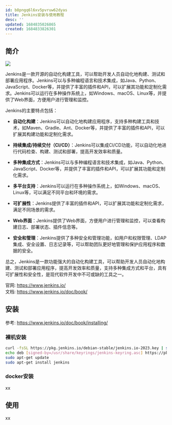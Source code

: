 ```yaml
---
id: b8pngq6l6xv5pvruw62dyas
title: Jenkins安装与使用教程
desc: ''
updated: 1684835026865
created: 1684833826301
---
```



## 简介
![](https://minio.kevin2li.top/image-bed/blog/20230523173714.png)

Jenkins是一款开源的自动化构建工具，可以帮助开发人员自动化地构建、测试和部署应用程序。Jenkins可以与多种编程语言和技术集成，如Java、Python、JavaScript、Docker等，并提供了丰富的插件和API，可以扩展其功能和定制化需求。Jenkins可以运行在多种操作系统上，如Windows、macOS、Linux等，并提供了Web界面，方便用户进行管理和监控。

Jenkins的主要特点包括：

- **自动化构建**：Jenkins可以自动化地构建应用程序，支持多种构建工具和技术，如Maven、Gradle、Ant、Docker等，并提供了丰富的插件和API，可以扩展其构建功能和定制化需求。

- **持续集成/持续交付（CI/CD）**：Jenkins可以集成CI/CD功能，可以自动化地进行代码检查、构建、测试和部署，提高开发效率和质量。

- **多种集成方式**：Jenkins可以与多种编程语言和技术集成，如Java、Python、JavaScript、Docker等，并提供了丰富的插件和API，可以扩展其功能和定制化需求。

- **多平台支持**：Jenkins可以运行在多种操作系统上，如Windows、macOS、Linux等，可以满足不同平台和环境的需求。

- **可扩展性**：Jenkins提供了丰富的插件和API，可以扩展其功能和定制化需求，满足不同场景的需求。

- **Web界面**：Jenkins提供了Web界面，方便用户进行管理和监控，可以查看构建日志、部署状态、插件信息等。

- **安全和管理**：Jenkins提供了多种安全和管理功能，如用户和权限管理、LDAP集成、安全设置、日志记录等，可以帮助团队更好地管理和保护应用程序和数据的安全。

总之，Jenkins是一款功能强大的自动化构建工具，可以帮助开发人员自动化地构建、测试和部署应用程序，提高开发效率和质量，支持多种集成方式和平台，具有可扩展性和安全性，是现代软件开发中不可或缺的工具之一。

官网: https://www.jenkins.io/  
文档: https://www.jenkins.io/doc/book/  


## 安装
参考: https://www.jenkins.io/doc/book/installing/

### 裸机安装
``` bash 
curl -fsSL https://pkg.jenkins.io/debian-stable/jenkins.io-2023.key | sudo tee /usr/share/keyrings/jenkins-keyring.asc > /dev/null
echo deb [signed-by=/usr/share/keyrings/jenkins-keyring.asc] https://pkg.jenkins.io/debian-stable binary/ | sudo tee /etc/apt/sources.list.d/jenkins.list > /dev/null
sudo apt-get update
sudo apt-get install jenkins
```
### docker安装
xx

## 使用

xx

